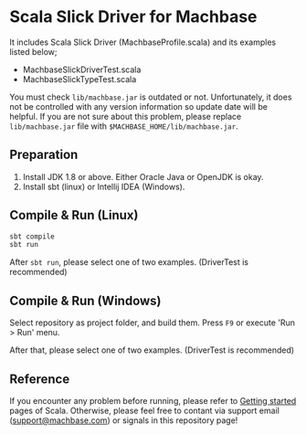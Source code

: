 # Scala Slick Driver for Machbase

It includes Scala Slick Driver (MachbaseProfile.scala) and its examples listed below;
* MachbaseSlickDriverTest.scala
* MachbaseSlickTypeTest.scala

You must check `lib/machbase.jar` is outdated or not. 
Unfortunately, it does not be controlled with any version information so update date will be helpful.
If you are not sure about this problem, please replace `lib/machbase.jar` file with `$MACHBASE_HOME/lib/machbase.jar`.

## Preparation

1. Install JDK 1.8 or above. Either Oracle Java or OpenJDK is okay.
1. Install sbt (linux) or Intellij IDEA (Windows).

## Compile & Run (Linux)
```bash
sbt compile
sbt run
```
After `sbt run`, please select one of two examples. (DriverTest is recommended)

## Compile & Run (Windows)
Select repository as project folder, and build them.
Press `F9` or execute 'Run > Run' menu.

After that, please select one of two examples. (DriverTest is recommended)

## Reference
If you encounter any problem before running, please refer to [Getting started](https://docs.scala-lang.org/getting-started.html) pages of Scala.
Otherwise, please feel free to contant via support email (support@machbase.com) or signals in this repository page!
